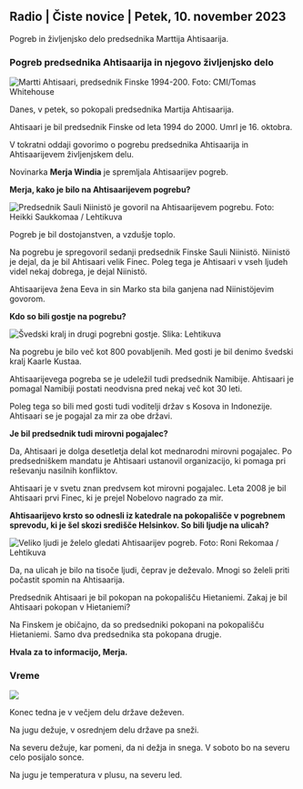 ## Radio \| Čiste novice \| Petek, 10. november 2023

Pogreb in življenjsko delo predsednika Marttija Ahtisaarija.

### Pogreb predsednika Ahtisaarija in njegovo življenjsko delo

![Martti Ahtisaari, predsednik Finske 1994-200. Foto: CMI/Tomas Whitehouse](https://images.cdn.yle.fi/image/upload/c_crop,h_1080,w_1919,x_0,y_0/ar_1.7777777777777777,c_fill,g_faces,h_675,w_1200/dpr_1.0/q_auto:eco/f_auto/fl_lossy/v1699528852/39-1197047654a2d3334539)

Danes, v petek, so pokopali predsednika Martija Ahtisaarija.

Ahtisaari je bil predsednik Finske od leta 1994 do 2000. Umrl je 16. oktobra.

V tokratni oddaji govorimo o pogrebu predsednika Ahtisaarija in Ahtisaarijevem življenjskem delu.

Novinarka **Merja Windia** je spremljala Ahtisaarijev pogreb.

**Merja, kako je bilo na Ahtisaarijevem pogrebu?**

![Predsednik Sauli Niinistö je govoril na Ahtisaarijevem pogrebu. Foto: Heikki Saukkomaa / Lehtikuva](https://images.cdn.yle.fi/image/upload/c_crop,h_2880,w_5120,x_0,y_259/ar_1.7777777777777777,c_fill,g_faces,h_675,w_1200/dpr_1.0/q_auto:eco/f_auto/fl_lossy/v1699619473/39-1198810654e20fbae885)

Pogreb je bil dostojanstven, a vzdušje toplo.

Na pogrebu je spregovoril sedanji predsednik Finske Sauli Niinistö. Niinistö je dejal, da je bil Ahtisaari velik Finec. Poleg tega je Ahtisaari v vseh ljudeh videl nekaj dobrega, je dejal Niinistö.

Ahtisaarijeva žena Eeva in sin Marko sta bila ganjena nad Niinistöjevim govorom.

**Kdo so bili gostje na pogrebu?**

![Švedski kralj in drugi pogrebni gostje. Slika: Lehtikuva](https://images.cdn.yle.fi/image/upload/c_crop,h_2880,w_5120,x_0,y_138/ar_1.777777777777777,c_fill,g_faces,h_675,w_1200/dpr_1.0/q_auto:eco/f_auto/fl_lossy/v1699627300/39-1199035654e40494d395)

Na pogrebu je bilo več kot 800 povabljenih. Med gosti je bil denimo švedski kralj Kaarle Kustaa.

Ahtisaarijevega pogreba se je udeležil tudi predsednik Namibije. Ahtisaari je pomagal Namibiji postati neodvisna pred nekaj več kot 30 leti.

Poleg tega so bili med gosti tudi voditelji držav s Kosova in Indonezije. Ahtisaari se je pogajal za mir za obe državi.

**Je bil predsednik tudi mirovni pogajalec?**

Da, Ahtisaari je dolga desetletja delal kot mednarodni mirovni pogajalec. Po predsedniškem mandatu je Ahtisaari ustanovil organizacijo, ki pomaga pri reševanju nasilnih konfliktov.

Ahtisaari je v svetu znan predvsem kot mirovni pogajalec. Leta 2008 je bil Ahtisaari prvi Finec, ki je prejel Nobelovo nagrado za mir.

**Ahtisaarijevo krsto so odnesli iz katedrale na pokopališče v pogrebnem sprevodu, ki je šel skozi središče Helsinkov. So bili ljudje na ulicah?**

![Veliko ljudi je želelo gledati Ahtisaarijev pogreb. Foto: Roni Rekomaa / Lehtikuva](https://images.cdn.yle.fi/image/upload/c_crop,h_2880,w_5120,x_0,y_11/ar_1.7777777777777777,c_fill,g_faces,h_675,w_1200/dpr_1.0/q_auto:eco/f_auto/fl_lossy/v1699619608/39-1198819654e22ed1c931)

Da, na ulicah je bilo na tisoče ljudi, čeprav je deževalo. Mnogi so želeli priti počastit spomin na Ahtisaarija.

Predsednik Ahtisaari je bil pokopan na pokopališču Hietaniemi. Zakaj je bil Ahtisaari pokopan v Hietaniemi?

Na Finskem je običajno, da so predsedniki pokopani na pokopališču Hietaniemi. Samo dva predsednika sta pokopana drugje.

**Hvala za to informacijo, Merja.**

### Vreme

![](https://images.cdn.yle.fi/image/upload/c_crop,h_1080,w_1919,x_0,y_0/ar_1.7777777777777777,c_fill,g_faces,h_675,w_1200/dpr_1.0/q_auto:eco/f_auto/fl_lossy/v1699633281/39-1199138654e58651ee77)

Konec tedna je v večjem delu države deževen.

Na jugu dežuje, v osrednjem delu države pa sneži.

Na severu dežuje, kar pomeni, da ni dežja in snega. V soboto bo na severu celo posijalo sonce.

Na jugu je temperatura v plusu, na severu led.